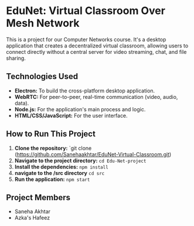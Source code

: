# EduNet: Virtual Classroom Over Mesh Network

This is a project for our Computer Networks course. It's a desktop application that creates a decentralized virtual classroom,
allowing users to connect directly without a central server for video streaming, chat, and file sharing.

## Technologies Used

*   **Electron:** To build the cross-platform desktop application.
*   **WebRTC:** For peer-to-peer, real-time communication (video, audio, data).
*   **Node.js:** For the application's main process and logic.
*   **HTML/CSS/JavaScript:** For the user interface.

## How to Run This Project

1.  **Clone the repository:**
    `git clone (https://github.com/Sanehaakhtar/EduNet-Virtual-Classroom.git)
2.  **Navigate to the project directory:**
    `cd Edu-Net-project`
3.  **Install the dependencies:**
    `npm install`
4.  **navigate to the /src directory**
    `cd src`
5.  **Run the application:**
    `npm start`


## Project Members

*   Saneha Akhtar
*   Azka's Hafeez

